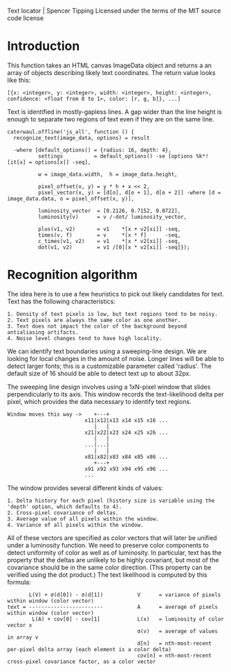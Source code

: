 Text locator | Spencer Tipping
Licensed under the terms of the MIT source code license

# Introduction

This function takes an HTML canvas ImageData object and returns a an array of objects describing likely text coordinates. The return value looks like this:

    [{x: <integer>, y: <integer>, width: <integer>, height: <integer>, confidence: <float from 0 to 1>, color: [r, g, b]}, ...]

Text is identified in mostly-gapless lines. A gap wider than the line height is enough to separate two regions of text even if they are on the same line.

    caterwaul.offline('js_all', function () {
      recognize_text(image_data, options) = result

      -where [default_options() = {radius: 16, depth: 4},
              settings          = default_options() -se [options %k*![it[x] = options[x]] -seq],

              w = image_data.width,  h = image_data.height,

              pixel_offset(x, y) = y * h + x << 2,
              pixel_vector(x, y) = [d[o], d[o + 1], d[o + 2]] -where [d = image_data.data, o = pixel_offset(x, y)],

              luminosity_vector  = [0.2126, 0.7152, 0.0722],
              luminosity(v)      = v /-dot/ luminosity_vector,

              plus(v1, v2)       = v1    *[x + v2[xi]] -seq,
              times(v, f)        = v     *[x * f]      -seq,
              c_times(v1, v2)    = v1    *[x * v2[xi]] -seq,
              dot(v1, v2)        = v1 /[0][x * v2[xi]] -seq]});

# Recognition algorithm

The idea here is to use a few heuristics to pick out likely candidates for text. Text has the following characteristics:

    1. Density of text pixels is low, but text regions tend to be noisy.
    2. Text pixels are always the same color as one another.
    3. Text does not impact the color of the background beyond antialiasing artifacts.
    4. Noise level changes tend to have high locality.

We can identify text boundaries using a sweeping-line design. We are looking for local changes in the amount of noise. Longer lines will be able to detect larger fonts; this is a customizable
parameter called 'radius'. The default size of 16 should be able to detect text up to about 32px.

The sweeping line design involves using a 1xN-pixel window that slides perpendicularly to its axis. This window records the text-likelihood delta per pixel, which provides the data necessary
to identify text regions.

    Window moves this way ->    +---+
                             x11|x12|x13 x14 x15 x16 ...
                                |   |
                             x21|x22|x23 x24 x25 x26 ...
                                |   |
                             ...|...|
                                |   |
                             x81|x82|x83 x84 x85 x86 ...
                                +---+
                             x91 x92 x93 x94 x95 x96 ...
                             ...

The window provides several different kinds of values:

    1. Delta history for each pixel (history size is variable using the 'depth' option, which defaults to 4).
    2. Cross-pixel covariance of deltas.
    3. Average value of all pixels within the window.
    4. Variance of all pixels within the window.

All of these vectors are specified as color vectors that will later be unified under a luminosity function. We need to preserve color components to detect uniformity of color as well as of
luminosity. In particular, text has the property that the deltas are unlikely to be highly covariant, but most of the covariance should be in the same color direction. (This property can be
verified using the dot product.) The text likelihood is computed by this formula:

           L(V) + σ(d[0]) · σ(d[1])           V      = variance of pixels within window (color vector)
    text = ------------------------           A      = average of pixels within window (color vector)
            L(A) + cov[0] · cov[1]            L(x)   = luminosity of color vector x
                                              σ(v)   = average of values in array v
                                              d[n]   = nth-most-recent per-pixel delta array (each element is a color delta)
                                              cov[n] = nth-most-recent cross-pixel covariance factor, as a color vector
